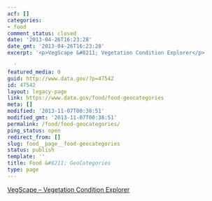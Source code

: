 ```yaml
---
acf: []
categories:
- food
comment_status: closed
date: '2013-04-26T16:23:28'
date_gmt: '2013-04-26T16:23:28'
excerpt: '<p>VegScape &#8211; Vegetation Condition Explorer</p>

  '
featured_media: 0
guid: http://www.data.gov/?p=47542
id: 47542
layout: legacy-page
link: https://www.data.gov/food/food-geocategories
meta: []
modified: '2013-11-07T00:38:51'
modified_gmt: '2013-11-07T00:38:51'
permalink: /food/food-geocategories/
ping_status: open
redirect_from: []
slug: food__page__food-geocategories
status: publish
template: ''
title: Food &#8211; GeoCategories
type: page
---
```

[VegScape – Vegetation Condition Explorer](http://geo.data.gov/geoportal/catalog/search/resource/details.page?uuid=%7BF9B83D4C-2F4F-4192-A444-2CDB285B827F%7D)


